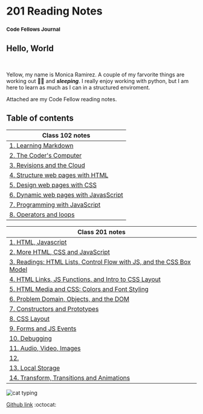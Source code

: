 # 201 Reading Notes
### <sup> Code Fellows Journal</sup>

## Hello, World

&nbsp;

Yellow, my name is Monica Ramirez. A couple of my farvorite things are working out :weight_lifting_woman: and **_sleeping_**.  I really enjoy working with python, but I am here to learn as much as I can in a structured enviroment.

Attached are my Code Fellow reading notes.
&nbsp;
   
## Table of contents

| Class 102 notes  |
| -------------- | 
| [1. Learning Markdown](class1notes.md) |
| [2. The Coder's Computer](class2notes.md) |
| [3. Revisions and the Cloud](class3notes.md) |
| [4. Structure web pages with HTML](class4notes.md) |
| [5. Design web pages with CSS](class5notes.md) |
| [6. Dynamic web pages with JavasScript](class6notes.md) |
| [7. Programming with JavaScript](class7notes.md) |
| [8. Operators and loops](class8notes.md) |

| Class 201 notes|
| -------------- |
|[1. HTML, Javascript](class-01.md) |
|[2. More HTML, CSS and JavaScript](class-02.md)|
|[3. Readings: HTML Lists, Control Flow with JS, and the CSS Box Model](class-03.md)|
|[4. HTML Links, JS Functions, and Intro to CSS Layout](class-04.md)|
|[5. HTML Media and CSS: Colors and Font Styling](class-05.md)|
|[6. Problem Domain, Objects, and the DOM](class-06.md)|
|[7. Constructors and Prototypes](class-07.md)|
|[8. CSS Layout](class-08.md)|
|[9. Forms and JS Events](class-09.md)|
|[10. Debugging](class-10.md)|
|[11. Audio, Video, Images](class-11.md)|
|[12.]()|
|[13. Local Storage](class-13.md)|
|[14. Transform, Transitions and Animations](class-14.md)|


![cat typing](https://media1.giphy.com/media/f6hnhHkks8bk4jwjh3/giphy.gif?cid=6c09b952cf0a8d140fce78848474bf1625a4595ef3674684&rid=giphy.gif&ct=s)


[Github link](https://github.com/mramirez92)
  :octocat:
